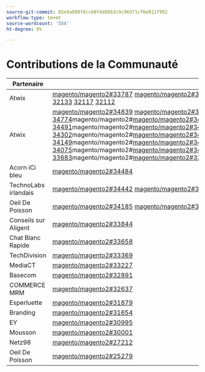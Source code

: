 ```yaml
---
source-git-commit: 85e9a890f8ccb0f4d8b63c9c96971cf6e011f992
workflow-type: tm+mt
source-wordcount: '554'
ht-degree: 0%

---
```

# Contributions de la Communauté

| Partenaire | Demandes d’extraction | Problèmes GitHub associés |
| ------- | ------- | ------- |
| Atwix | [magento/magento2#33787](https://github.com/magento/magento2/pull/33787) [magento/magento2#33662](https://github.com/magento/magento2/pull/33662) [magento/magento2#33661](https://github.com/magento/magento2/pull/33661) [magento/magento2#33431](https://github.com/magento/magento2/pull/33431) [magento/magento2#33232](https://github.com/magento/magento2/pull/33232)magento/magento2#[magento/magento2#33218](https://github.com/magento/magento2/pull/33218)magento/magento2#[magento/magento2#33214](https://github.com/magento/magento2/pull/33214)magento/magento2#[magento/magento2#32226](https://github.com/magento/magento2/pull/32226)magento/magento2#[ 32139](https://github.com/magento/magento2/pull/32139) [ 32133](https://github.com/magento/magento2/pull/32133) [ 32117](https://github.com/magento/magento2/pull/32117) [ 32112](https://github.com/magento/magento2/pull/32112) | [magento/magento2#33689](https://github.com/magento/magento2/issues/33689) [magento/magento2#33635](https://github.com/magento/magento2/issues/33635) [magento/magento2#33556](https://github.com/magento/magento2/issues/33556) [magento/magento2#33806](https://github.com/magento/magento2/issues/33806) [magento/magento2#32381](https://github.com/magento/magento2/issues/32381)magento/magento2#[magento/magento2#33786](https://github.com/magento/magento2/issues/33786)magento/magento2#[magento/magento2#33785](https://github.com/magento/magento2/issues/33785) [ 33784](https://github.com/magento/magento2/issues/33784) [ 33775](https://github.com/magento/magento2/issues/33775) |
| Atwix | [magento/magento2#34839](https://github.com/magento/magento2/pull/34839) [magento/magento2#34827](https://github.com/magento/magento2/pull/34827) [magento/magento2#34821](https://github.com/magento/magento2/pull/34821) [magento/magento2#34820](https://github.com/magento/magento2/pull/34820) [magento/magento2#34819](https://github.com/magento/magento2/pull/34819)magento/magento2#[magento/magento2#34793](https://github.com/magento/magento2/pull/34793)magento/magento2#[magento/magento2#34788](https://github.com/magento/magento2/pull/34788)magento/magento2#[magento/magento2#34781](https://github.com/magento/magento2/pull/34781)magento/magento2#[ 34774](https://github.com/magento/magento2/pull/34774)magento/magento2#[magento/magento2#34769](https://github.com/magento/magento2/pull/34769)magento/magento2#[magento/magento2#34737](https://github.com/magento/magento2/pull/34737)magento/magento2#[magento/magento2#34617](https://github.com/magento/magento2/pull/34617)magento/magento2#[magento/magento2#34522](https://github.com/magento/magento2/pull/34522)magento/magento2#[magento/magento2#34492](https://github.com/magento/magento2/pull/34492)magento/magento2#[magento/magento2 34491](https://github.com/magento/magento2/pull/34491)magento/magento2#[magento/magento2#34470](https://github.com/magento/magento2/pull/34470)magento/magento2#[magento/magento2#34419](https://github.com/magento/magento2/pull/34419)magento/magento2#[magento/magento2#34418](https://github.com/magento/magento2/pull/34418)magento/magento2#[magento/magento2#34410](https://github.com/magento/magento2/pull/34410)magento/magento2#[magento/magento2#34400](https://github.com/magento/magento2/pull/34400)magento/magento2#[magento/magento2#34346](https://github.com/magento/magento2/pull/34346)magento/magento2#[ 34302](https://github.com/magento/magento2/pull/34302)magento/magento2#[magento/magento2#34298](https://github.com/magento/magento2/pull/34298)magento/magento2#[magento/magento2#34257](https://github.com/magento/magento2/pull/34257)magento/magento2#[magento/magento2#34256](https://github.com/magento/magento2/pull/34256)magento/magento2#[magento/magento2#34207](https://github.com/magento/magento2/pull/34207)magento/magento2#[magento/magento2#34152](https://github.com/magento/magento2/pull/34152)magento/magento2#[magento/magento2 34149](https://github.com/magento/magento2/pull/34149)magento/magento2#[magento/magento2#34128](https://github.com/magento/magento2/pull/34128)magento/magento2#[magento/magento2#34114](https://github.com/magento/magento2/pull/34114)magento/magento2#[magento/magento2#34113](https://github.com/magento/magento2/pull/34113)magento/magento2#[magento/magento2#34110](https://github.com/magento/magento2/pull/34110)magento/magento2#[magento/magento2#34099](https://github.com/magento/magento2/pull/34099)magento/magento2#[magento/magento2#34076](https://github.com/magento/magento2/pull/34076)magento/magento2#[ 34075](https://github.com/magento/magento2/pull/34075)magento/magento2#[magento/magento2#34051](https://github.com/magento/magento2/pull/34051)magento/magento2#[magento/magento2#34022](https://github.com/magento/magento2/pull/34022)magento/magento2#[magento/magento2#33999](https://github.com/magento/magento2/pull/33999)magento/magento2#[magento/magento2#33787](https://github.com/magento/magento2/pull/33787)magento/magento2#[magento/magento2#33727](https://github.com/magento/magento2/pull/33727)magento/magento2#[magento/magento2 33683](https://github.com/magento/magento2/pull/33683)magento/magento2#[magento/magento2#33682](https://github.com/magento/magento2/pull/33682) [ 33662](https://github.com/magento/magento2/pull/33662) [ 33661](https://github.com/magento/magento2/pull/33661) [ 33571](https://github.com/magento/magento2/pull/33571) [ 33549](https://github.com/magento/magento2/pull/33549) [ 33547](https://github.com/magento/magento2/pull/33547) [ 33530](https://github.com/magento/magento2/pull/33530) [ 33454](https://github.com/magento/magento2/pull/33454) [ 33431](https://github.com/magento/magento2/pull/33431) [ 33232](https://github.com/magento/magento2/pull/33232) [ 33218](https://github.com/magento/magento2/pull/33218) [ 33214](https://github.com/magento/magento2/pull/33214) [ 33149](https://github.com/magento/magento2/pull/33149) [ 33124](https://github.com/magento/magento2/pull/33124) [ 33106](https://github.com/magento/magento2/pull/33106) [ 32999](https://github.com/magento/magento2/pull/32999) [ 32997](https://github.com/magento/magento2/pull/32997) [ 32986](https://github.com/magento/magento2/pull/32986) [ 32877](https://github.com/magento/magento2/pull/32877) [ 32792](https://github.com/magento/magento2/pull/32792) [ 32771](https://github.com/magento/magento2/pull/32771) [ 32282](https://github.com/magento/magento2/pull/32282) [ 32226](https://github.com/magento/magento2/pull/32226) [ 32139](https://github.com/magento/magento2/pull/32139) [ 32133](https://github.com/magento/magento2/pull/32133) [ 32117](https://github.com/magento/magento2/pull/32117) [ 32112](https://github.com/magento/magento2/pull/32112) [ 31963](https://github.com/magento/magento2/pull/31963) [ 31894](https://github.com/magento/magento2/pull/31894) [ 31877](https://github.com/magento/magento2/pull/31877) [ 31785](https://github.com/magento/magento2/pull/31785) [ 31774](https://github.com/magento/magento2/pull/31774) [ 31100](https://github.com/magento/magento2/pull/31100) [ 30803](https://github.com/magento/magento2/pull/30803) [ 30562](https://github.com/magento/magento2/pull/30562) [ 30526](https://github.com/magento/magento2/pull/30526) | [magento/magento2#34579](https://github.com/magento/magento2/issues/34579) [magento/magento2#34490](https://github.com/magento/magento2/issues/34490) [magento/magento2#34422](https://github.com/magento/magento2/issues/34422) [magento/magento2#34510](https://github.com/magento/magento2/issues/34510) [magento/magento2#34414](https://github.com/magento/magento2/issues/34414)magento/magento2#[magento/magento2#34511](https://github.com/magento/magento2/issues/34511)magento/magento2#[magento/magento2#34435](https://github.com/magento/magento2/issues/34435)magento/magento2#[magento/magento2#34512](https://github.com/magento/magento2/issues/34512)magento/magento2#[ 34317](https://github.com/magento/magento2/issues/34317)magento/magento2#[magento/magento2#32948](https://github.com/magento/magento2/issues/32948)magento/magento2#[magento/magento2#26254](https://github.com/magento/magento2/issues/26254)magento/magento2#[magento/magento2#34316](https://github.com/magento/magento2/issues/34316)magento/magento2#[magento/magento2#34314](https://github.com/magento/magento2/issues/34314)magento/magento2#[magento/magento2#34313](https://github.com/magento/magento2/issues/34313)magento/magento2#[magento/magento2 34312](https://github.com/magento/magento2/issues/34312)magento/devdocs#9248[magento/magento2#34311](https://github.com/magento/magento2/issues/34311)magento/magento2#[magento/magento2#34315](https://github.com/magento/magento2/issues/34315)magento/magento2#[magento/magento2#33747](https://github.com/magento/magento2/issues/33747)magento/magento2#[magento/magento2#33589](https://github.com/magento/magento2/issues/33589)magento/magento2#[magento/magento2#33689](https://github.com/magento/magento2/issues/33689)magento/magento2#[magento/magento2#33531](https://github.com/magento/magento2/issues/33531) [magento/magento2#33635](https://github.com/magento/magento2/issues/33635)magento/magento2#[ 33556](https://github.com/magento/magento2/issues/33556) [ 33806](https://github.com/magento/magento2/issues/33806) [ 32615](https://github.com/magento/magento2/issues/32615) [&#128279;](https://github.com/magento/devdocs/issues/9248) [ 32991](https://github.com/magento/magento2/issues/32991) [ 32821](https://github.com/magento/magento2/issues/32821) [ 33788](https://github.com/magento/magento2/issues/33788) [ 32381](https://github.com/magento/magento2/issues/32381) [ 33786](https://github.com/magento/magento2/issues/33786) [ 33785](https://github.com/magento/magento2/issues/33785) [ 33784](https://github.com/magento/magento2/issues/33784) [ 33775](https://github.com/magento/magento2/issues/33775) [ 33783](https://github.com/magento/magento2/issues/33783) [ 30828](https://github.com/magento/magento2/issues/30828) [ 33774](https://github.com/magento/magento2/issues/33774) [ 33773](https://github.com/magento/magento2/issues/33773) |
| Acorn iCi bleu | [magento/magento2#34484](https://github.com/magento/magento2/pull/34484) |  |
| TechnoLabs irlandais | [magento/magento2#34442](https://github.com/magento/magento2/pull/34442) [magento/magento2#34423](https://github.com/magento/magento2/pull/34423) [magento/magento2#34171](https://github.com/magento/magento2/pull/34171) [magento/magento2#34157](https://github.com/magento/magento2/pull/34157) |  |
| Oeil De Poisson | [magento/magento2#34185](https://github.com/magento/magento2/pull/34185) [magento/magento2#32720](https://github.com/magento/magento2/pull/32720) [magento/magento2#25279](https://github.com/magento/magento2/pull/25279) | [magento/magento2#34513](https://github.com/magento/magento2/issues/34513) [magento/magento2#34356](https://github.com/magento/magento2/issues/34356) [magento/magento2#29647](https://github.com/magento/magento2/issues/29647) [magento/magento2#30241](https://github.com/magento/magento2/issues/30241) |
| Conseils sur Aligent | [magento/magento2#33844](https://github.com/magento/magento2/pull/33844) |  |
| Chat Blanc Rapide | [magento/magento2#33658](https://github.com/magento/magento2/pull/33658) | [magento/magento2#33839](https://github.com/magento/magento2/issues/33839) |
| TechDivision | [magento/magento2#33369](https://github.com/magento/magento2/pull/33369) | [magento/magento2#34451](https://github.com/magento/magento2/issues/34451) |
| MediaCT | [magento/magento2#33227](https://github.com/magento/magento2/pull/33227) | [magento/magento2#33984](https://github.com/magento/magento2/issues/33984) |
| Basecom | [magento/magento2#32891](https://github.com/magento/magento2/pull/32891) | [magento/magento2#32885](https://github.com/magento/magento2/issues/32885) |
| COMMERCE MRM | [magento/magento2#32637](https://github.com/magento/magento2/pull/32637) | [magento/magento2#32636](https://github.com/magento/magento2/issues/32636) |
| Esperluette | [magento/magento2#31879](https://github.com/magento/magento2/pull/31879) | [maritos/magento2-performance-fixes#4](https://github.com/maritos/magento2-performance-fixes/issues/4) |
| Branding | [magento/magento2#31654](https://github.com/magento/magento2/pull/31654) | [magento/magento2#30948](https://github.com/magento/magento2/issues/30948) |
| EY | [magento/magento2#30995](https://github.com/magento/magento2/pull/30995) | [magento/magento2#31019](https://github.com/magento/magento2/issues/31019) [magento/magento2#32625](https://github.com/magento/magento2/issues/32625) [magento/magento2#33696](https://github.com/magento/magento2/issues/33696) |
| Mousson | [magento/magento2#30001](https://github.com/magento/magento2/pull/30001) | [magento/magento-semver#50](https://github.com/magento/magento-semver/issues/50) |
| Netz98 | [magento/magento2#27212](https://github.com/magento/magento2/pull/27212) | [magento/magento2#29609](https://github.com/magento/magento2/issues/29609) |
| Oeil De Poisson | [magento/magento2#25279](https://github.com/magento/magento2/pull/25279) | [magento/magento2#29647](https://github.com/magento/magento2/issues/29647) [magento/magento2#30241](https://github.com/magento/magento2/issues/30241) |
